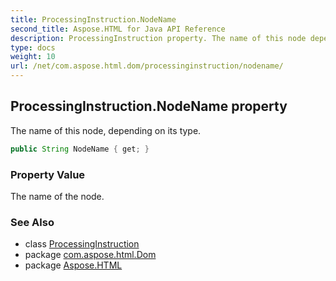 ```yaml
---
title: ProcessingInstruction.NodeName
second_title: Aspose.HTML for Java API Reference
description: ProcessingInstruction property. The name of this node depending on its type
type: docs
weight: 10
url: /net/com.aspose.html.dom/processinginstruction/nodename/
---
```

## ProcessingInstruction.NodeName property

The name of this node, depending on its type.

```java
public String NodeName { get; }
```

### Property Value

The name of the node.

### See Also

* class [ProcessingInstruction](../)
* package [com.aspose.html.Dom](../../processinginstruction/)
* package [Aspose.HTML](../../../)
